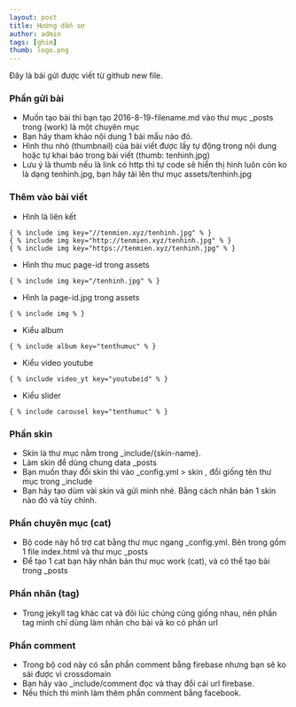 ```yaml
---
layout: post
title: Hướng dẫn sơ
author: admin
tags: [ghim]
thumb: logo.png
---
```

Đây là bài gửi được viết từ github new file.

### Phần gửi bài
- Muốn tạo bài thì bạn tạo 2016-8-19-filename.md vào thư mục _posts trong (work) là một chuyên mục
- Bạn hãy tham khảo nội dung 1 bài mẩu nào đó.
- Hình thu nhỏ (thumbnail) của bài viết được lấy tự động trong nội dung hoặc tự khai báo trong bài viết (thumb: tenhinh.jpg)
- Lưu ý là thumb nếu là link có http thì tự code sẽ hiển thị hình luôn còn ko là dạng tenhinh.jpg, bạn hãy tải lên thư mục assets/tenhinh.jpg

### Thêm vào bài viết
- Hình là liên kết
```
{ % include img key="//tenmien.xyz/tenhinh.jpg" % }
{ % include img key="http://tenmien.xyz/tenhinh.jpg" % }
{ % include img key="https://tenmien.xyz/tenhinh.jpg" % }
```
- Hình thu muc page-id trong assets
```
{ % include img key="/tenhinh.jpg" % }
```
- Hình la page-id.jpg trong assets
```
{ % include img % }
```
- Kiểu album
```
{ % include album key="tenthumuc" % }
```
- Kiểu video youtube
```
{ % include video_yt key="youtubeid" % }
```
- Kiểu slider
```
{ % include carousel key="tenthumuc" % }
```

### Phần skin
- Skin là thư mục nằm trong _include/{skin-name}.
- Làm skin để dùng chung data _posts
- Bạn muốn thay đổi skin thì vào _config.yml > skin , đổi giống tên thư mục trong _include
- Bạn hãy tạo dùm vài skin và gửi mình nhé. Bằng cách nhân bản 1 skin nào đó và tùy chỉnh.

### Phần chuyên mục (cat)
- Bộ code này hổ trợ cat bằng thư mục ngang _config.yml. Bên trong gồm 1 file index.html và thư mục _posts
- Để tạo 1 cat bạn hãy nhân bản thư mục work (cat), và có thể tạo bài trong _posts

### Phần nhãn (tag)
- Trong jekyll tag khác cat và đôi lúc chúng cũng giống nhau, nên phần tag mình chỉ dùng làm nhãn cho bài và ko có phân url

### Phần comment
- Trong bộ cod này có sẵn phần comment bằng firebase nhưng bạn sẽ ko sài được vì crossdomain
- Bạn hãy vào _include/comment đọc và thay đổi cái url firebase.
- Nếu thích thì mình làm thêm phần comment bằng facebook.
